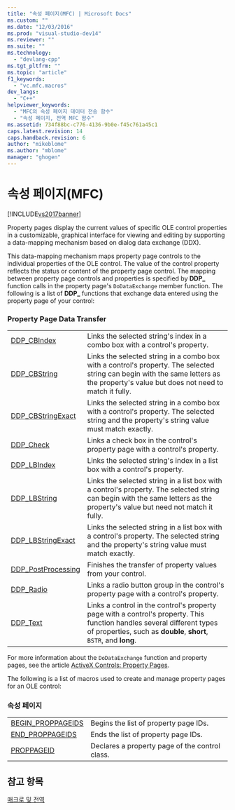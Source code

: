 ```yaml
---
title: "속성 페이지(MFC) | Microsoft Docs"
ms.custom: ""
ms.date: "12/03/2016"
ms.prod: "visual-studio-dev14"
ms.reviewer: ""
ms.suite: ""
ms.technology: 
  - "devlang-cpp"
ms.tgt_pltfrm: ""
ms.topic: "article"
f1_keywords: 
  - "vc.mfc.macros"
dev_langs: 
  - "C++"
helpviewer_keywords: 
  - "MFC의 속성 페이지 데이터 전송 함수"
  - "속성 페이지, 전역 MFC 함수"
ms.assetid: 734f88bc-c776-4136-9b0e-f45c761a45c1
caps.latest.revision: 14
caps.handback.revision: 6
author: "mikeblome"
ms.author: "mblome"
manager: "ghogen"
---
```

# 속성 페이지(MFC)
[!INCLUDE[vs2017banner](../../assembler/inline/includes/vs2017banner.md)]

Property pages display the current values of specific OLE control properties in a customizable, graphical interface for viewing and editing by supporting a data\-mapping mechanism based on dialog data exchange \(DDX\).  
  
 This data\-mapping mechanism maps property page controls to the individual properties of the OLE control.  The value of the control property reflects the status or content of the property page control.  The mapping between property page controls and properties is specified by **DDP\_** function calls in the property page's `DoDataExchange` member function.  The following is a list of **DDP\_** functions that exchange data entered using the property page of your control:  
  
### Property Page Data Transfer  
  
|||  
|-|-|  
|[DDP\_CBIndex](../Topic/DDP_CBIndex.md)|Links the selected string's index in a combo box with a control's property.|  
|[DDP\_CBString](../Topic/DDP_CBString.md)|Links the selected string in a combo box with a control's property.  The selected string can begin with the same letters as the property's value but does not need to match it fully.|  
|[DDP\_CBStringExact](../Topic/DDP_CBStringExact.md)|Links the selected string in a combo box with a control's property.  The selected string and the property's string value must match exactly.|  
|[DDP\_Check](../Topic/DDP_Check.md)|Links a check box in the control's property page with a control's property.|  
|[DDP\_LBIndex](../Topic/DDP_LBIndex.md)|Links the selected string's index in a list box with a control's property.|  
|[DDP\_LBString](../Topic/DDP_LBString.md)|Links the selected string in a list box with a control's property.  The selected string can begin with the same letters as the property's value but need not match it fully.|  
|[DDP\_LBStringExact](../Topic/DDP_LBStringExact.md)|Links the selected string in a list box with a control's property.  The selected string and the property's string value must match exactly.|  
|[DDP\_PostProcessing](../Topic/DDP_PostProcessing.md)|Finishes the transfer of property values from your control.|  
|[DDP\_Radio](../Topic/DDP_Radio.md)|Links a radio button group in the control's property page with a control's property.|  
|[DDP\_Text](../Topic/DDP_Text.md)|Links a control in the control's property page with a control's property.  This function handles several different types of properties, such as **double**, **short**, `BSTR`, and **long**.|  
  
 For more information about the `DoDataExchange` function and property pages, see the article [ActiveX Controls: Property Pages](../../mfc/mfc-activex-controls-property-pages.md).  
  
 The following is a list of macros used to create and manage property pages for an OLE control:  
  
### 속성 페이지  
  
|||  
|-|-|  
|[BEGIN\_PROPPAGEIDS](../Topic/BEGIN_PROPPAGEIDS.md)|Begins the list of property page IDs.|  
|[END\_PROPPAGEIDS](../Topic/END_PROPPAGEIDS.md)|Ends the list of property page IDs.|  
|[PROPPAGEID](../Topic/PROPPAGEID.md)|Declares a property page of the control class.|  
  
## 참고 항목  
 [매크로 및 전역](../../mfc/reference/mfc-macros-and-globals.md)